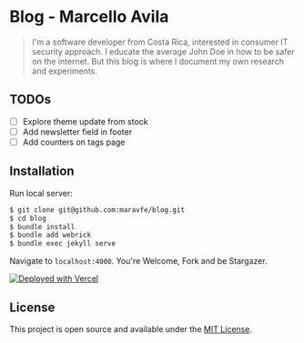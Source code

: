 # Blog - Marcello Avila

> I'm a software developer from Costa Rica, interested in consumer IT security approach. I educate the average John Doe in how to be safer on the internet. But this blog is where I document my own research and experiments.

## TODOs

- [ ] Explore theme update from stock
- [ ] Add newsletter field in footer
- [ ] Add counters on tags page 

## Installation

Run local server:

```bash
$ git clone git@github.com:maravfe/blog.git
$ cd blog
$ bundle install
$ bundle add webrick
$ bundle exec jekyll serve
```

Navigate to `localhost:4000`. You're Welcome, Fork and be Stargazer.

[![Deployed with Vercel](https://vercel.com/button)](https://vercel.com/import/project?template=https://github.com/maravfe/blog)


## License

This project is open source and available under the [MIT License](LICENSE).
